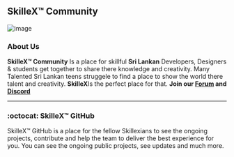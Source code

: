 ## SkilleX™ Community

![image](https://github.com/SkilleXTeam/SkilleXTeam/blob/main/79731568097599.5b50bca477735.jpg)

### About Us

**SkilleX™ Community** Is a place for skillful  **Sri Lankan** Developers, Designers & students get together to share there knowledge and creativity. Many Talented Sri Lankan teens struggele to find a place to show the world there talent and creativity. **SkilleX**Is the perfect place for that. **Join our [Forum](https://forum.skillex.lk/)   and [Discord](https://discord.gg/jS98VWq)**  

****

### :octocat: SkilleX™ GitHub

SkilleX™ GitHub is a place for the fellow Skillexians to see the ongoing projects, contribute and help the team to deliver the best experience for you. You can see the ongoing public projects, see updates and much more.
